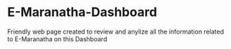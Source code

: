 # E-Maranatha-Dashboard
Friendly web page created to review and anylize all the information related to E-Maranatha on this Dashboard 
